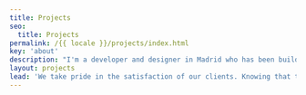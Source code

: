 ```yaml
---
title: Projects
seo:
  title: Projects
permalink: /{{ locale }}/projects/index.html
key: 'about'
description: "I'm a developer and designer in Madrid who has been building for the web professionally since 2008."
layout: projects
lead: 'We take pride in the satisfaction of our clients. Knowing that their websites are helping them to grow their businesses and projects is the most important thing for us.'
---
```


